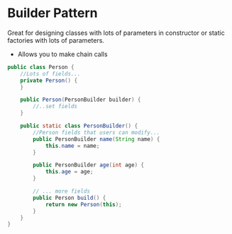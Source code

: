 # Builder Pattern

Great for designing classes with lots of parameters in constructor or static factories with lots of parameters.

- Allows you to make chain calls

```java
public class Person {
    //Lots of fields...
    private Person() {
    }

    public Person(PersonBuilder builder) {
        //..set fields
    }

    public static class PersonBuilder() {
        //Person fields that users can modify...
        public PersonBuilder name(String name) {
            this.name = name;
        }

        public PersonBuilder age(int age) {
            this.age = age;
        }

        // ... more fields
        public Person build() {
            return new Person(this);
        }
    }
}
```